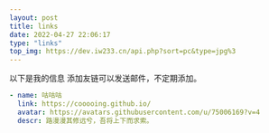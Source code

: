 ```yaml
---
layout: post
title: links
date: 2022-04-27 22:06:17
type: "links"
top_img: https://dev.iw233.cn/api.php?sort=pc&type=jpg%3
---
```


以下是我的信息
添加友链可以发送邮件，不定期添加。
~~~yml
- name: 咕咕咕
  link: https://cooooing.github.io/
  avatar: https://avatars.githubusercontent.com/u/75006169?v=4
  descr: 路漫漫其修远兮，吾将上下而求索。
~~~